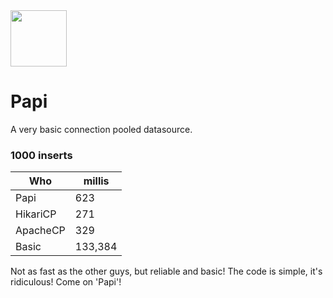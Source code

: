 <img src="https://png.pngtree.com/element_our/20200630/ourlarge/pngtree-old-man-vector-icon-material-image_2275474.jpg" style="width:90px !important;"/>

# Papi

A very basic connection pooled datasource.

### 1000 inserts

| Who      | millis |
| ----------- | ----------- |
| Papi      | 623       |
| HikariCP  | 271        |
| ApacheCP  | 329
| Basic     | 133,384    |

Not as fast as the other guys, but reliable and basic! 
The code is simple, it's ridiculous! Come on 'Papi'!

